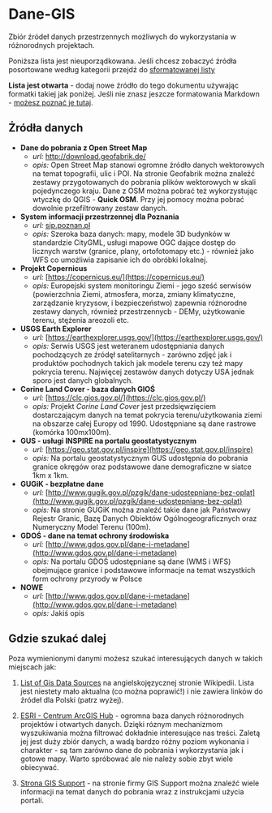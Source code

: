 # Dane-GIS
Zbiór źródeł danych przestrzennych możliwych do wykorzystania w różnorodnych projektach.

Poniższa lista jest nieuporządkowana. Jeśli chcesz zobaczyć źródła posortowane według kategorii przejdź do [sformatowanej listy](lista_zrodel.md)

**Lista jest otwarta** - dodaj nowe źródło do tego dokumentu używając formatki takiej jak poniżej. Jeśli nie znasz jeszcze formatowania Markdown - [możesz poznać je tutaj](https://guides.github.com/features/mastering-markdown/).

## Żródła danych

     
- **Dane do pobrania z Open Street Map**
     - _url:_ http://download.geofabrik.de/ 
     - _opis:_ Open Street Map stanowi ogromne źródło danych wektorowych na temat topografii, ulic i POI. Na stronie Geofabrik można znaleźć zestawy przygotowanych do pobrania plików wektorowych w skali pojedynczego kraju. Dane z OSM można pobrać też wykorzystując wtyczkę do QGIS - **Quick OSM**. Przy jej pomocy można pobrać dowolnie przefiltrowany zestaw danych. 
- **System informacji przestrzennej dla Poznania**
     - _url:_ [sip.poznan.pl](sip_poznan.pl)
     - _opis:_ Szeroka baza danych: mapy, modele 3D budynków w standardzie CityGML, usługi mapowe OGC dające dostęp do licznych warstw (granice, plany, ortofotomapy etc.) - również jako WFS co umożliwia zapisanie ich do obróbki lokalnej. 
- **Projekt Copernicus** 
     - _url:_ [https://copernicus.eu/](https://copernicus.eu/)
     - _opis:_ Europejski system monitoringu Ziemi - jego sześć serwisów (powierzchnia Ziemi, atmosfera, morza, zmiany klimatyczne, zarządzanie kryzysow, i  bezpieczeństwo) zapewnia różnorodne zestawy danych, również przestrzennycb - DEMy, użytkowanie terenu, stężenia areozoli etc.
- **USGS Earth Explorer** 
     - _url:_ [https://earthexplorer.usgs.gov/](https://earthexplorer.usgs.gov/)
     - _opis:_ Serwis USGS jest weteranem udostępniania danych pochodzących ze źródęł satelitarnych - zarówno zdjęć jak i produktów pochodnych takich jak modele terenu czy też mapy pokrycia terenu. Najwięcej zestawów danych dotyczy USA jednak sporo jest danych globalnych.
- **Corine Land Cover - baza danych GIOŚ** 
     - _url:_ [https://clc.gios.gov.pl/](https://clc.gios.gov.pl/)
     - _opis:_ Projekt _Corine Land Cover_ jest przedsięwzięciem dostarczającym danych na temat pokrycia terenu/użytkowania ziemi na obszarze całej Europy od 1990. Udostępniane są dane rastrowe (komórka 100mx100m). 
- **GUS - usługi INSPIRE na portalu geostatystycznym** 
     - _url:_ [https://geo.stat.gov.pl/inspire](https://geo.stat.gov.pl/inspire)
     - _opis:_ Na portalu geostatystycznym GUS udostępnia do pobrania granice okręgów oraz podstawowe dane demograficzne w siatce 1km x 1km.
- **GUGiK - bezpłatne dane** 
     - _url:_ [http://www.gugik.gov.pl/pzgik/dane-udostepniane-bez-oplat](http://www.gugik.gov.pl/pzgik/dane-udostepniane-bez-oplat)
     - _opis:_ Na stronie GUGiK można znaleźć takie dane jak Państwowy Rejestr Granic, Bazę Danych Obiektów Ogólnogeograficznych oraz Numeryczny Model Terenu (100m). 
- **GDOŚ - dane na temat ochrony środowiska**
     - _url:_ [http://www.gdos.gov.pl/dane-i-metadane](http://www.gdos.gov.pl/dane-i-metadane)
     - _opis:_ Na portalu GDOŚ udostępniane są dane (WMS i WFS) obejmujące granice i podstawowe informacje na temat wszystkich form ochrony przyrody w Polsce
- **NOWE**
     - _url:_ [http://www.gdos.gov.pl/dane-i-metadane](http://www.gdos.gov.pl/dane-i-metadane)
     - _opis:_ Jakiś opis
     
     
   






   
   
   

## Gdzie szukać dalej

Poza wymienionymi danymi możesz szukać interesujących danych w takich miejscach jak:

1. [List of Gis Data Sources](https://en.wikipedia.org/wiki/List_of_GIS_data_sources) na angielskojęzycznej stronie Wikipedii. Lista jest niestety mało aktualna (co można poprawić!) i nie zawiera linków do źródeł dla Polski (patrz wyżej). 

2. [ESRI - Centrum ArcGIS Hub](https://hub.arcgis.com/search) - ogromna baza danych różnorodnych projektów i otwartych danych. Dzięki róznym mechanizmom wyszukiwania można filtrować dokładnie interesujące nas treści. Zaletą jej jest duży zbiór danych, a wadą bardzo różny poziom wykonania i charakter - są tam zarówno dane do pobrania i wykorzystania jak i gotowe mapy. Warto spróbować ale nie należy sobie zbyt wiele obiecywać. 

3. [Strona GIS Support](https://gis-support.pl/baza-wiedzy/dane-do-pobrania/) - na stronie firmy GIS Support można znaleźć wiele informacji na temat danych do pobrania wraz z instrukcjami użycia portali. 
